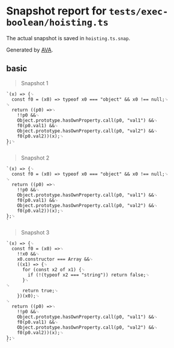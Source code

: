 # Snapshot report for `tests/exec-boolean/hoisting.ts`

The actual snapshot is saved in `hoisting.ts.snap`.

Generated by [AVA](https://avajs.dev).

## basic

> Snapshot 1

    `(x) => {␊
      const f0 = (x0) => typeof x0 === "object" && x0 !== null;␊
    ␊
      return ((p0) =>␊
        !!p0 &&␊
        Object.prototype.hasOwnProperty.call(p0, "val1") &&␊
        f0(p0.val1) &&␊
        Object.prototype.hasOwnProperty.call(p0, "val2") &&␊
        f0(p0.val2))(x);␊
    };␊
    `

> Snapshot 2

    `(x) => {␊
      const f0 = (x0) => typeof x0 === "object" && x0 !== null;␊
    ␊
      return ((p0) =>␊
        !!p0 &&␊
        Object.prototype.hasOwnProperty.call(p0, "val1") &&␊
        f0(p0.val1) &&␊
        Object.prototype.hasOwnProperty.call(p0, "val2") &&␊
        f0(p0.val2))(x);␊
    };␊
    `

> Snapshot 3

    `(x) => {␊
      const f0 = (x0) =>␊
        !!x0 &&␊
        x0.constructor === Array &&␊
        ((x1) => {␊
          for (const x2 of x1) {␊
            if (!(typeof x2 === "string")) return false;␊
          }␊
    ␊
          return true;␊
        })(x0);␊
    ␊
      return ((p0) =>␊
        !!p0 &&␊
        Object.prototype.hasOwnProperty.call(p0, "val1") &&␊
        f0(p0.val1) &&␊
        Object.prototype.hasOwnProperty.call(p0, "val2") &&␊
        f0(p0.val2))(x);␊
    };␊
    `
